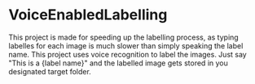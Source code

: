 # VoiceEnabledLabelling
This project is made for speeding up the labelling process, as typing labelles for each image is much slower than simply speaking the label name. This project uses voice recognition to label the images. Just say "This is a {label name}" and the labelled image gets stored in you designated target folder.
